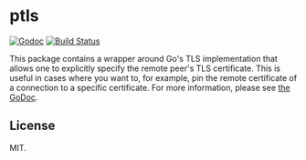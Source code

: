 # ptls

[![Godoc](http://img.shields.io/badge/godoc-reference-blue.svg?style=flat)](https://godoc.org/github.com/andrew-d/ptls) [![Build Status](https://travis-ci.org/andrew-d/ptls.svg?branch=master)](https://travis-ci.org/andrew-d/ptls)

This package contains a wrapper around Go's TLS implementation that allows one
to explicitly specify the remote peer's TLS certificate.  This is useful in
cases where you want to, for example, pin the remote certificate of a
connection to a specific certificate.  For more information, please see
[the GoDoc](https://godoc.org/github.com/andrew-d/ptls).


## License

MIT.
